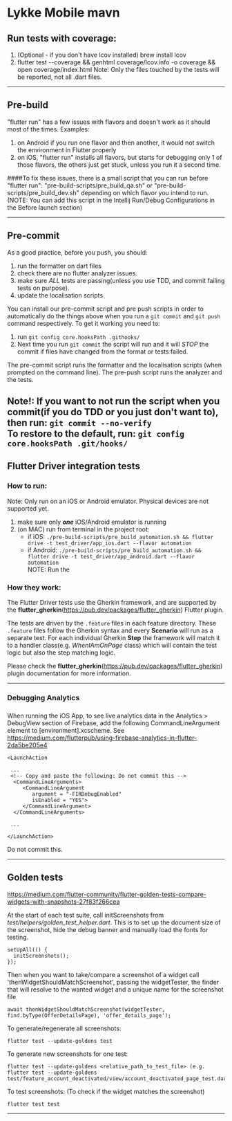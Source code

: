 # Lykke Mobile mavn

## Run tests with coverage:
1. (Optional - if you don't have lcov installed) brew install lcov
2. flutter test --coverage && genhtml coverage/lcov.info -o coverage && open coverage/index.html
Note: Only the files touched by the tests will be reported, not all .dart files.
---

## Pre-build

"flutter run" has a few issues with flavors and doesn't work as it should most of the times. Examples:
1. on Android if you run one flavor and then another, it would not switch the environment in Flutter properly
2. on iOS, "flutter run" installs all flavors, but starts for debugging only 1 of those flavors, the others just get stuck, unless you run it a second time.

####To fix these issues, there is a small script that you can run before "flutter run": "pre-build-scripts/pre_build_qa.sh" or "pre-build-scripts/pre_build_dev.sh" depending on which flavor you intend to run. (NOTE: You can add this script in the Intellij Run/Debug Configurations in the Before launch section)

---

## Pre-commit

As a good practice, before you push, you should: 
1. run the formatter on dart files
2. check there are no flutter analyzer issues.
3. make sure *ALL* tests are passing(unless you use TDD, and commit failing tests on purpose). 
4. update the localisation scripts

You can install our pre-commit script and pre push scripts in order to automatically do the things above when you run a `git commit` and `git push` command respectively. To get it working you need to:
1. run `git config core.hooksPath .githooks/`
2. Next time you run `git commit` the script will run and it will *STOP* the commit if files have changed from the format or tests failed.  
  
The pre-commit script runs the formatter and the localisation scripts (when prompted on the command line).
The pre-push script runs the analyzer and the tests.
  
 **Note!: If you want to not run the script when you commit(if you do TDD or you just don't want to), then run: `git commit --no-verify`**  
 **To restore to the default, run: `git config core.hooksPath .git/hooks/`**
---

## Flutter Driver integration tests

### How to run:
Note: Only run on an iOS or Android emulator. Physical devices are not supported yet.
1. make sure only ***one*** iOS/Android emulator is running
2. (on MAC) run from terminal in the project root: 
    - if iOS: `./pre-build-scripts/pre_build_automation.sh && flutter drive -t test_driver/app_ios.dart --flavor automation`  
    - if Android: `./pre-build-scripts/pre_build_automation.sh && flutter drive -t test_driver/app_android.dart --flavor automation`     
NOTE: Run the 

### How they work:
The Flutter Driver tests use the Gherkin framework, and are supported by the **flutter_gherkin**(https://pub.dev/packages/flutter_gherkin) Flutter plugin.  

The tests are driven by the `.feature` files in each feature directory. These `.feature` files follow the Gherkin syntax and every **Scenario** will run as a separate test. For each individual Gherkin **Step** the framework will match it to a handler class(e.g. *WhenIAmOnPage* class) which will contain the test logic but also the step matching logic.

Please check the **flutter_gherkin**(https://pub.dev/packages/flutter_gherkin) plugin documentation for more information.

---

### Debugging Analytics

###

When running the iOS App, to see live analytics data in the Analytics > DebugView section of Firebase, add the following CommandLineArgument element to [environment].xcscheme.
See https://medium.com/flutterpub/using-firebase-analytics-in-flutter-2da5be205e4

```
<LaunchAction

 ...
 <!-- Copy and paste the following: Do not commit this -->
  <CommandLineArguments>
     <CommandLineArgument
        argument = "-FIRDebugEnabled"
        isEnabled = "YES">
     </CommandLineArgument>
  </CommandLineArguments>
  
 ...
 
</LaunchAction>
```
Do not commit this.

---

## Golden tests
https://medium.com/flutter-community/flutter-golden-tests-compare-widgets-with-snapshots-27f83f266cea

At the start of each test suite, call initScreenshots from *test/helpers/golden_test_helper.dart*. This is to set up the document size of the screenshot, hide the debug banner and manually load the fonts for testing.
```
setUpAll(() {
  initScreenshots();
});
```

Then when you want to take/compare a screenshot of a widget call 'thenWidgetShouldMatchScreenshot', passing the
widgetTester, the finder that will resolve to the wanted widget and a unique name for the screenshot file
```
await thenWidgetShouldMatchScreenshot(widgetTester, find.byType(OfferDetailsPage), 'offer_details_page');
```

To generate/regenerate all screenshots:
```
flutter test --update-goldens test
```

To generate new screenshots for one test:
```
flutter test --update-goldens <relative_path_to_test_file> (e.g. flutter test --update-goldens test/feature_account_deactivated/view/account_deactivated_page_test.dart)
```

To test screenshots: (To check if the widget matches the screenshot)
```
flutter test test
```

---